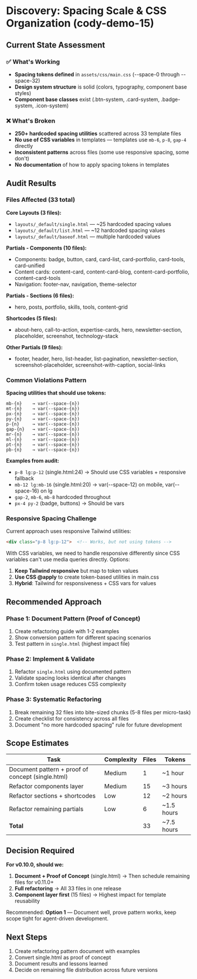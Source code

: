 # Discovery: Spacing Scale & CSS Organization (cody-demo-15)

## Current State Assessment

### ✅ What's Working
- **Spacing tokens defined** in `assets/css/main.css` (--space-0 through --space-32)
- **Design system structure** is solid (colors, typography, component base styles)
- **Component base classes** exist (.btn-system, .card-system, .badge-system, .icon-system)

### ❌ What's Broken
- **250+ hardcoded spacing utilities** scattered across 33 template files
- **No use of CSS variables** in templates — templates use `mb-6`, `p-8`, `gap-4` directly
- **Inconsistent patterns** across files (some use responsive spacing, some don't)
- **No documentation** of how to apply spacing tokens in templates

## Audit Results

### Files Affected (33 total)

**Core Layouts (3 files):**
- `layouts/_default/single.html` — ~25 hardcoded spacing values
- `layouts/_default/list.html` — ~12 hardcoded spacing values
- `layouts/_default/baseof.html` — multiple hardcoded values

**Partials - Components (10 files):**
- Components: badge, button, card, card-list, card-portfolio, card-tools, card-unified
- Content cards: content-card, content-card-blog, content-card-portfolio, content-card-tools
- Navigation: footer-nav, navigation, theme-selector

**Partials - Sections (6 files):**
- hero, posts, portfolio, skills, tools, content-grid

**Shortcodes (5 files):**
- about-hero, call-to-action, expertise-cards, hero, newsletter-section, placeholder, screenshot, technology-stack

**Other Partials (9 files):**
- footer, header, hero, list-header, list-pagination, newsletter-section, screenshot-placeholder, screenshot-with-caption, social-links

### Common Violations Pattern

**Spacing utilities that should use tokens:**
```
mb-{n}    → var(--space-{n})
mt-{n}    → var(--space-{n})
px-{n}    → var(--space-{n})
py-{n}    → var(--space-{n})
p-{n}     → var(--space-{n})
gap-{n}   → var(--space-{n})
mr-{n}    → var(--space-{n})
ml-{n}    → var(--space-{n})
pt-{n}    → var(--space-{n})
pb-{n}    → var(--space-{n})
```

**Examples from audit:**
- `p-8 lg:p-12` (single.html:24) → Should use CSS variables + responsive fallback
- `mb-12 lg:mb-16` (single.html:20) → var(--space-12) on mobile, var(--space-16) on lg
- `gap-2`, `mb-6`, `mb-8` hardcoded throughout
- `px-4 py-2` (badge, buttons) → Should be vars

### Responsive Spacing Challenge

Current approach uses responsive Tailwind utilities:
```html
<div class="p-8 lg:p-12">  <!-- Works, but not using tokens -->
```

With CSS variables, we need to handle responsive differently since CSS variables can't use media queries directly. Options:
1. **Keep Tailwind responsive** but map to token values
2. **Use CSS @apply** to create token-based utilities in main.css
3. **Hybrid**: Tailwind for responsiveness + CSS vars for values

## Recommended Approach

### Phase 1: Document Pattern (Proof of Concept)
1. Create refactoring guide with 1-2 examples
2. Show conversion pattern for different spacing scenarios
3. Test pattern in `single.html` (highest impact file)

### Phase 2: Implement & Validate
1. Refactor `single.html` using documented pattern
2. Validate spacing looks identical after changes
3. Confirm token usage reduces CSS complexity

### Phase 3: Systematic Refactoring
1. Break remaining 32 files into bite-sized chunks (5-8 files per micro-task)
2. Create checklist for consistency across all files
3. Document "no more hardcoded spacing" rule for future development

## Scope Estimates

| Task | Complexity | Files | Tokens |
|------|-----------|-------|--------|
| Document pattern + proof of concept (single.html) | Medium | 1 | ~1 hour |
| Refactor components layer | Medium | 15 | ~3 hours |
| Refactor sections + shortcodes | Low | 12 | ~2 hours |
| Refactor remaining partials | Low | 6 | ~1.5 hours |
| **Total** | | 33 | ~7.5 hours |

## Decision Required

**For v0.10.0, should we:**
1. **Document + Proof of Concept** (single.html) → Then schedule remaining files for v0.11.0+
2. **Full refactoring** → All 33 files in one release
3. **Component layer first** (15 files) → Highest impact for template reusability

Recommended: **Option 1** — Document well, prove pattern works, keep scope tight for agent-driven development.

## Next Steps
1. Create refactoring pattern document with examples
2. Convert single.html as proof of concept
3. Document results and lessons learned
4. Decide on remaining file distribution across future versions
